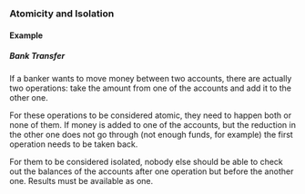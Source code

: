 ### Atomicity and Isolation

#### Example

##### Bank Transfer

If a banker wants to move money between two accounts, there are
actually two operations: take the amount from one of the accounts and
add it to the other one.

For these operations to be considered atomic, they need to happen both or
none of them. If money is added to one of the accounts, but the reduction in the
other one does not go through (not enough funds, for example) the first
operation needs to be taken back.

For them to be considered isolated, nobody else should be able to check out the
balances of the accounts after one operation but before the another one.
Results must be available as one.
